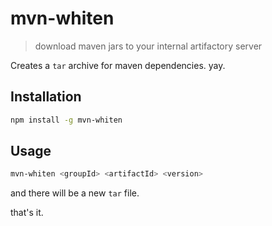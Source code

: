 # mvn-whiten

> download maven jars to your internal artifactory server

Creates a `tar` archive for maven dependencies. yay.

## Installation

```bash
npm install -g mvn-whiten
```

## Usage

```bash
mvn-whiten <groupId> <artifactId> <version>
```

and there will be a new `tar` file.

that's it.
